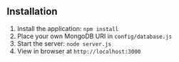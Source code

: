 ## Installation

1. Install the application: `npm install`
2. Place your own MongoDB URI in `config/database.js`
3. Start the server: `node server.js`
4. View in browser at `http://localhost:3000`
